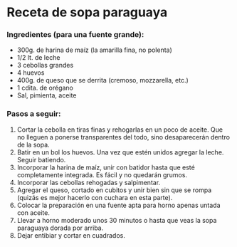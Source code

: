 # Receta de sopa paraguaya
### **Ingredientes** (para una fuente grande):
- 300g. de harina de maíz (la amarilla fina, no polenta)
- 1/2 lt. de leche
- 3 cebollas grandes
- 4 huevos
- 400g. de queso que se derrita (cremoso, mozzarella, etc.)
- 1 cdita. de orégano
- Sal, pimienta, aceite

### Pasos a seguir:
1. Cortar la cebolla en tiras finas y rehogarlas en un poco de aceite. Que no lleguen a ponerse transparentes del todo, sino desaparecerán dentro de la sopa.
2. Batir en un bol los huevos. Una vez que estén unidos agregar la leche. Seguir batiendo.
3. Incorporar la harina de maíz, unir con batidor hasta que esté completamente integrada. Es fácil y no quedarán grumos.
4. Incorporar las cebollas rehogadas y salpimentar.
5. Agregar el queso, cortado en cubitos y unir bien sin que se rompa (quizás es mejor hacerlo con cuchara en esta parte).
6. Colocar la preparación en una fuente apta para horno apenas untada con aceite.
7. Llevar a horno moderado unos 30 minutos o hasta que veas la sopa paraguaya dorada por arriba.
8. Dejar entibiar y cortar en cuadrados.